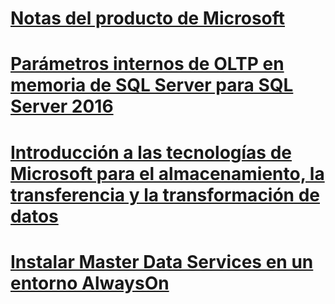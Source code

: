 # [Notas del producto de Microsoft](microsoft-white-papers.md)
# [Parámetros internos de OLTP en memoria de SQL Server para SQL Server 2016](sql-server-in-memory-oltp-internals-for-sql-server-2016.md)
# [Introducción a las tecnologías de Microsoft para el almacenamiento, la transferencia y la transformación de datos](introducing-microsoft-technologies-for-data-storage-movement-and-transformation.md)
# [Instalar Master Data Services en un entorno AlwaysOn](installing-master-data-services-in-an-alwayson-environment.md)
